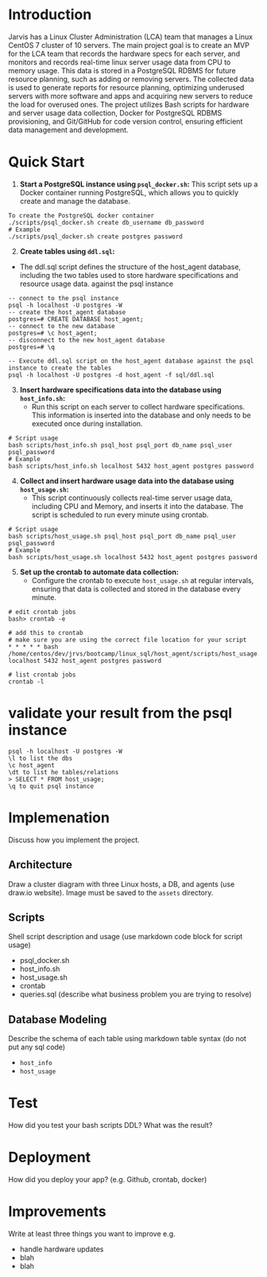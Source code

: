 # Introduction
Jarvis has a Linux Cluster Administration (LCA) team that manages a Linux CentOS 7 cluster of 10 servers. The main project goal is to create an MVP for the LCA team that records the hardware specs for each server, and monitors and records real-time linux server usage data from CPU to memory usage. This data is stored in a PostgreSQL RDBMS for future resource planning, such as adding or removing servers. The collected data is used to generate reports for resource planning, optimizing underused servers with more software and apps and acquiring new servers to reduce the load for overused ones. The project utilizes Bash scripts for hardware and server usage data collection, Docker for PostgreSQL RDBMS provisioning, and Git/GitHub for code version control, ensuring efficient data management and development.

# Quick Start

1. **Start a PostgreSQL instance using `psql_docker.sh`:**
This script sets up a Docker container running PostgreSQL, which allows you to quickly create and manage the database.
```
To create the PostgreSQL docker container
./scripts/psql_docker.sh create db_username db_password
# Example 
./scripts/psql_docker.sh create postgres password
```
2. **Create tables using `ddl.sql`:**
- The ddl.sql script defines the structure of the host_agent database, including the two tables used to store hardware specifications and resource usage data. against the psql instance
```
-- connect to the psql instance
psql -h localhost -U postgres -W
-- create the host_agent database 
postgres=# CREATE DATABASE host_agent; 
-- connect to the new database
postgres=# \c host_agent;
-- disconnect to the new host_agent database
postgres=# \q

-- Execute ddl.sql script on the host_agent database against the psql instance to create the tables
psql -h localhost -U postgres -d host_agent -f sql/ddl.sql
```

3. **Insert hardware specifications data into the database using `host_info.sh`:**
   - Run this script on each server to collect hardware specifications. This information is inserted into the database and only needs to be executed once during installation.
```
# Script usage 
bash scripts/host_info.sh psql_host psql_port db_name psql_user psql_password 
# Example 
bash scripts/host_info.sh localhost 5432 host_agent postgres password
```
4. **Collect and insert hardware usage data into the database using `host_usage.sh`:**
   - This script continuously collects real-time server usage data, including CPU and Memory, and inserts it into the database. The script is scheduled to run every minute using crontab.
```
# Script usage 
bash scripts/host_usage.sh psql_host psql_port db_name psql_user psql_password 
# Example 
bash scripts/host_usage.sh localhost 5432 host_agent postgres password
```
5. **Set up the crontab to automate data collection:**
   - Configure the crontab to execute `host_usage.sh` at regular intervals, ensuring that data is collected and stored in the database every minute.
```
# edit crontab jobs
bash> crontab -e

# add this to crontab
# make sure you are using the correct file location for your script
* * * * * bash /home/centos/dev/jrvs/bootcamp/linux_sql/host_agent/scripts/host_usage.sh localhost 5432 host_agent postgres password 

# list crontab jobs
crontab -l
```
# validate your result from the psql instance
```
psql -h localhost -U postgres -W
\l to list the dbs
\c host_agent
\dt to list he tables/relations
> SELECT * FROM host_usage;
\q to quit psql instance
```

# Implemenation
Discuss how you implement the project.
## Architecture
Draw a cluster diagram with three Linux hosts, a DB, and agents (use draw.io website). Image must be saved to the `assets` directory.

## Scripts
Shell script description and usage (use markdown code block for script usage)
- psql_docker.sh
- host_info.sh
- host_usage.sh
- crontab
- queries.sql (describe what business problem you are trying to resolve)

## Database Modeling
Describe the schema of each table using markdown table syntax (do not put any sql code)
- `host_info`
- `host_usage`

# Test
How did you test your bash scripts DDL? What was the result?

# Deployment
How did you deploy your app? (e.g. Github, crontab, docker)

# Improvements
Write at least three things you want to improve 
e.g. 
- handle hardware updates 
- blah
- blah
